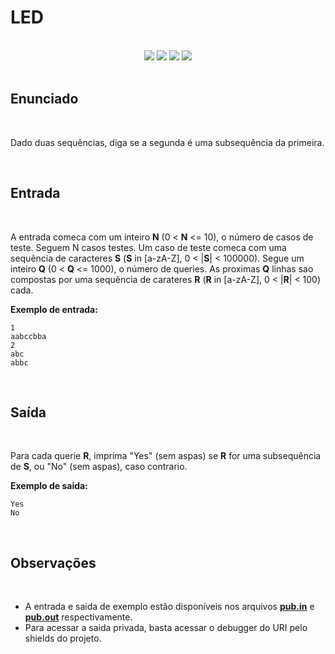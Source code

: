 # LED

<br>

<!-- Shields do Projeto -->

<div align="center">

  <a href="https://www.urionlinejudge.com.br/judge/pt/problems/view/1507" alt="URI">
        <img src="https://img.shields.io/static/v1?label=URI&message=1507&color=black&style=for-the-badge&link=" /></a>
  
  <a href="#" alt="Assunto">
        <img src="https://img.shields.io/static/v1?label=ASSUNTO&message=ESTRUTURAS E BIBLIOTECAS&color=black&style=for-the-badge" /></a>

  <a href="#" alt="Level">
        <img src="https://img.shields.io/static/v1?label=LEVEL&message=7&color=D72638&style=for-the-badge" /></a>


  <a href="https://www.udebug.com/URI/1161" alt="Debug">
        <img src="https://img.shields.io/badge/DEBUG-CC0000?style=for-the-badge" /></a>

</div>

 

<br>

## **Enunciado**

<br>

Dado duas sequências, diga se a segunda é uma subsequência da primeira.

<br>

## **Entrada**

<br>

A entrada comeca com um inteiro **N** (0 < **N** <= 10), o número de casos de teste. Seguem N casos testes. Um caso de teste comeca com uma sequência de caracteres **S** (**S** in [a-zA-Z], 0 < |**S**| < 100000). Segue um inteiro **Q** (0 < **Q** <= 1000), o número de queries. As proximas **Q** linhas sao compostas por uma sequência de carateres **R** (**R** in [a-zA-Z], 0 < |**R**| < 100) cada.

**Exemplo de entrada:**

```text
1
aabccbba
2
abc
abbc
```

<br>

## **Saída**

<br>

Para cada querie **R**, imprima "Yes" (sem aspas) se **R** for uma subsequência de **S**, ou "No" (sem aspas), caso contrario.

**Exemplo de saida:**

```text
Yes
No
```

<br>

## **Observações**

<br>

 - A entrada e saida de exemplo estão disponíveis nos arquivos [**pub.in**](https://github.com/Malfunction-Machine/LPA-Papers/blob/main/Papers/AS03:%20Estrutura%20de%20Dados/pub.in) e [**pub.out**](https://github.com/Malfunction-Machine/LPA-Papers/blob/main/Papers/AS02:%20LED/pub.out) respectivamente.
 - Para acessar a saida privada, basta acessar o debugger do URI pelo shields do projeto.